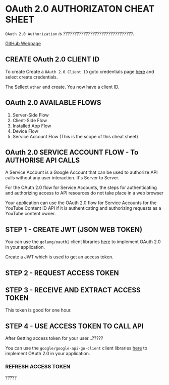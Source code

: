 # OAuth 2.0 AUTHORIZATON CHEAT SHEET

`OAuth 2.0 Authorization` _is ???????????????????????????????._

[GitHub Webpage](https://jeffdecola.github.io/my-cheat-sheets/)

## CREATE OAuth 2.0 CLIENT ID

To create Create a `OAuth 2.0 Client ID` goto credentials page
[here](https://console.developers.google.com/projectselector/apis/credentials)
and select create credentials.

The Sellect `other` and create.  You now have a client ID.

## OAuth 2.0 AVAILABLE FLOWS

1. Server-Side Flow
2. Client-Side Flow
3. Installed App Flow
4. Device Flow
5. Service Account Flow (This is the scope of this cheat sheet)

## OAuth 2.0 SERVICE ACCOUNT FLOW - To AUTHORISE API CALLS

A Service Account is a Google Account that can be used to
authorize API calls without any user interaction. It's Server to Server.

For the OAuth 2.0 flow for Service Accounts, the steps for authenticating
and authorizing access to API resources do not take place in a web browser

Your application can use the OAuth 2.0 flow for Service Accounts
for the YouTube Content ID API if it is authenticating and authorizing
requests as a YouTube content owner.

## STEP 1 - CREATE JWT (JSON WEB TOKEN)

You can use the `golang/oauth2` client libraries
[here](https://github.com/golang/oauth2/)
to implement OAuth 2.0 in your application.

Create a JWT which is used to get an access token.

## STEP 2 - REQUEST ACCESS TOKEN

## STEP 3 - RECEIVE AND EXTRACT ACCESS TOKEN

This token is good for one hour.

## STEP 4 - USE ACCESS TOKEN TO CALL API

After Getting access token for your user...?????

You can use the `google/google-api-go-client` client libraries
[here](https://github.com/google/google-api-go-client)
to implement OAuth 2.0 in your application.

### REFRESH ACCESS TOKEN

?????